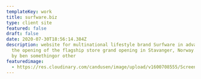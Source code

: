```yaml
---
templateKey: work
title: surfware.biz
type: client site
featured: false
draft: false
date: 2020-07-30T18:56:14.384Z
description: website for multinational lifestyle brand Surfware in advance of
  the opening of the flagship store grand opening in Stavanger, Norway. design
  by ben somethingor other
featuredimage:
  - https://res.cloudinary.com/candusen/image/upload/v1600708555/Screen_Shot_2020-09-21_at_1.15.42_PM_fdm3x3.png
---
```


